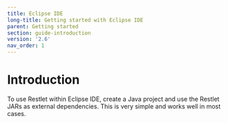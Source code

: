 ```yaml
---
title: Eclipse IDE
long-title: Getting started with Eclipse IDE
parent: Getting started
section: guide-introduction
version: '2.6'
nav_order: 1
---
```

# Introduction

To use Restlet within Eclipse IDE, create a Java project and use the Restlet JARs as external
dependencies. This is very simple and works well in most cases.
